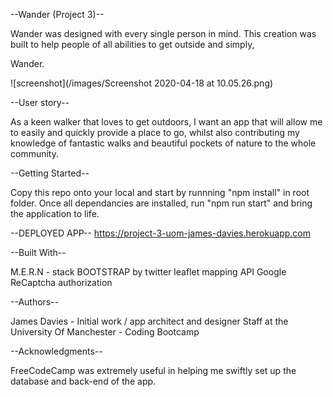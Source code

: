 --Wander (Project 3)--

Wander was designed with every single person in mind. This creation was built to help people of all abilities to get outside and simply,

 Wander.
 
 
 
 ![screenshot](/images/Screenshot 2020-04-18 at 10.05.26.png)
 
 
 --User story--
 
As a keen walker that loves to get outdoors, I want an app that will allow me to easily and quickly provide a place to go, whilst also contributing my knowledge of fantastic walks and beautiful pockets of nature to the whole community.
 
 
 
 
--Getting Started--

Copy this repo onto your local and start by runnning "npm install" in root folder. 
Once all dependancies are installed, run "npm run start" and bring the application to life.




--DEPLOYED APP--
https://project-3-uom-james-davies.herokuapp.com




--Built With--

M.E.R.N - stack
BOOTSTRAP by twitter
leaflet mapping API
Google ReCaptcha authorization 




--Authors--

James Davies - Initial work / app architect and designer
Staff at the University Of Manchester - Coding Bootcamp




--Acknowledgments--

FreeCodeCamp was extremely useful in helping me swiftly set up the database and back-end of the app.
